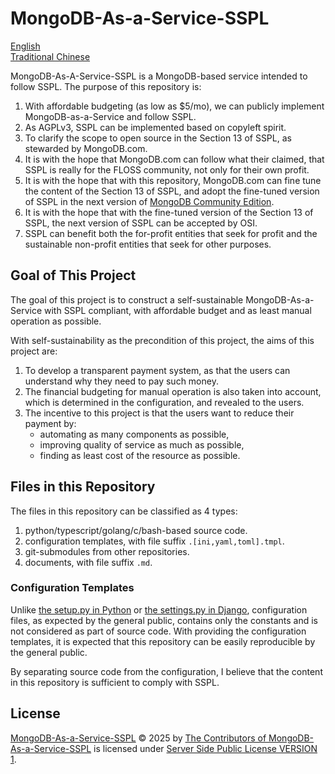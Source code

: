 # MongoDB-As-a-Service-SSPL

[English](README.en.md) \
[Traditional Chinese](README.zh-hant.md)

MongoDB-As-A-Service-SSPL is a MongoDB-based service intended to follow SSPL.
The purpose of this repository is:

1. With affordable budgeting (as low as $5/mo), we can publicly implement MongoDB-as-a-Service and follow SSPL.
2. As AGPLv3, SSPL can be implemented based on copyleft spirit.
3. To clarify the scope to open source in the Section 13 of SSPL, as stewarded by MongoDB.com.
4. It is with the hope that MongoDB.com can follow what their claimed, that SSPL is really for the FLOSS community, not only for their own profit.
5. It is with the hope that with this repository, MongoDB.com can fine tune the content of the Section 13 of SSPL, and adopt the fine-tuned version of SSPL in the next version of [MongoDB Community Edition](https://github.com/mongodb/mongo).
6. It is with the hope that with the fine-tuned version of the Section 13 of SSPL, the next version of SSPL can be accepted by OSI.
7. SSPL can benefit both the for-profit entities that seek for profit and the sustainable non-profit entities that seek for other purposes.

## Goal of This Project

The goal of this project is to construct a self-sustainable MongoDB-As-a-Service with SSPL compliant, with affordable budget and as least manual operation as possible.

With self-sustainability as the precondition of this project, the aims of this project are:
1. To develop a transparent payment system, as that the users can understand why they need to pay such money.
2. The financial budgeting for manual operation is also taken into account, which is determined in the configuration, and revealed to the users.
3. The incentive to this project is that the users want to reduce their payment by:
    * automating as many components as possible,
    * improving quality of service as much as possible,
    * finding as least cost of the resource as possible.

## Files in this Repository

The files in this repository can be classified as 4 types:

1. python/typescript/golang/c/bash-based source code.
2. configuration templates, with file suffix `.[ini,yaml,toml].tmpl`.
3. git-submodules from other repositories.
4. documents, with file suffix `.md`.

### Configuration Templates
Unlike [the setup.py in Python](https://packaging.python.org/en/latest/guides/distributing-packages-using-setuptools/#setup-py) or [the settings.py in Django](https://docs.djangoproject.com/en/5.2/topics/settings/), configuration files, as expected by the general public, contains only the constants and is not considered as part of source code. With providing the configuration templates,
it is expected that this repository can be easily reproducible by the general public.

By separating source code from the configuration, I believe that the content in this repository is sufficient to comply with SSPL.

## License

[MongoDB-As-a-Service-SSPL](https://github.com/chhsiao1981/MongoDB-As-a-Service-SSPL) © 2025 by [The Contributors of MongoDB-As-a-Service-SSPL](https://github.com/chhsiao1981/MongoDB-As-a-Service-SSPL/graphs/contributors) is licensed under [Server Side Public License VERSION 1](https://www.mongodb.com/legal/licensing/server-side-public-license).
